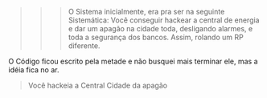 >>> O Sistema inicialmente, era pra ser na seguinte Sistemática: Você conseguir hackear a central de energia e dar um apagão na cidade toda, desligando alarmes, e toda a segurança dos bancos. Assim, rolando um RP diferente.


O Código ficou escrito pela metade e não busquei mais terminar ele, mas a idéia fica no ar.

> Você hackeia a Central
> Cidade da apagão 

